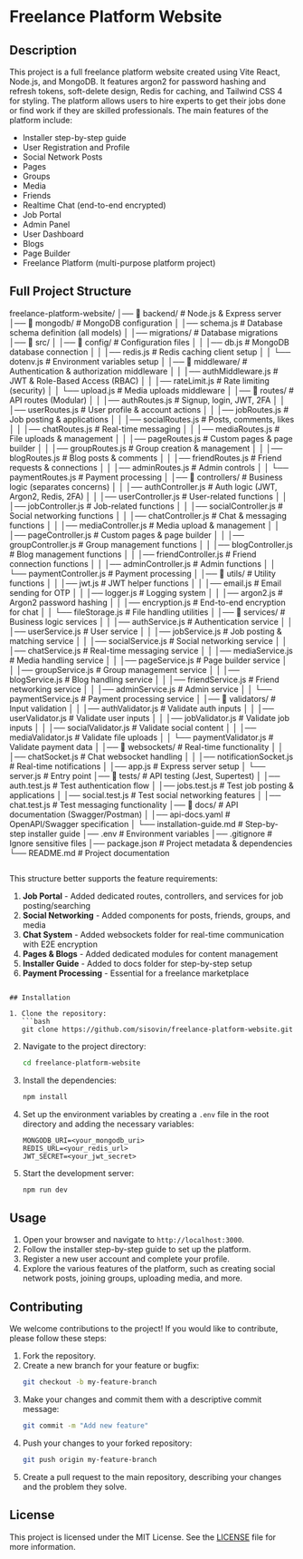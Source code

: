 # Freelance Platform Website

## Description

This project is a full freelance platform website created using Vite React, Node.js, and MongoDB. It features argon2 for password hashing and refresh tokens, soft-delete design, Redis for caching, and Tailwind CSS 4 for styling. The platform allows users to hire experts to get their jobs done or find work if they are skilled professionals. The main features of the platform include:

- Installer step-by-step guide
- User Registration and Profile
- Social Network Posts
- Pages
- Groups
- Media
- Friends
- Realtime Chat (end-to-end encrypted)
- Job Portal
- Admin Panel
- User Dashboard
- Blogs
- Page Builder
- Freelance Platform (multi-purpose platform project)

## Full Project Structure

freelance-platform-website/
│── 📁 backend/               # Node.js & Express server
    │── 📁 mongodb/           # MongoDB configuration
    │   │── schema.js         # Database schema definition (all models)
    │   │── migrations/       # Database migrations
    │── 📁 src/
    │   │── 📁 config/        # Configuration files
    │   │   │── db.js         # MongoDB database connection
    │   │   │── redis.js      # Redis caching client setup
    │   │   └── dotenv.js     # Environment variables setup
    │   │── 📁 middleware/    # Authentication & authorization middleware
    │   │   │── authMiddleware.js # JWT & Role-Based Access (RBAC)
    │   │   │── rateLimit.js  # Rate limiting (security)
    │   │   └── upload.js     # Media uploads middleware
    │   │── 📁 routes/        # API routes (Modular)
    │   │   │── authRoutes.js         # Signup, login, JWT, 2FA
    │   │   │── userRoutes.js         # User profile & account actions
    │   │   │── jobRoutes.js          # Job posting & applications
    │   │   │── socialRoutes.js       # Posts, comments, likes
    │   │   │── chatRoutes.js         # Real-time messaging
    │   │   │── mediaRoutes.js        # File uploads & management
    │   │   │── pageRoutes.js         # Custom pages & page builder
    │   │   │── groupRoutes.js        # Group creation & management
    │   │   │── blogRoutes.js         # Blog posts & comments
    │   │   │── friendRoutes.js       # Friend requests & connections
    │   │   │── adminRoutes.js        # Admin controls
    │   │   └── paymentRoutes.js      # Payment processing
    │   │── 📁 controllers/       # Business logic (separates concerns)
    │   │   │── authController.js     # Auth logic (JWT, Argon2, Redis, 2FA)
    │   │   │── userController.js     # User-related functions
    │   │   │── jobController.js      # Job-related functions
    │   │   │── socialController.js   # Social networking functions
    │   │   │── chatController.js     # Chat & messaging functions
    │   │   │── mediaController.js    # Media upload & management
    │   │   │── pageController.js     # Custom pages & page builder
    │   │   │── groupController.js    # Group management functions
    │   │   │── blogController.js     # Blog management functions
    │   │   │── friendController.js   # Friend connection functions
    │   │   │── adminController.js    # Admin functions
    │   │   └── paymentController.js  # Payment processing
    │   │── 📁 utils/             # Utility functions
    │   │   │── jwt.js            # JWT helper functions
    │   │   │── email.js          # Email sending for OTP
    │   │   │── logger.js         # Logging system
    │   │   │── argon2.js         # Argon2 password hashing
    │   │   │── encryption.js     # End-to-end encryption for chat
    │   │   └── fileStorage.js    # File handling utilities
    │   │── 📁 services/          # Business logic services
    │   │   │── authService.js      # Authentication service
    │   │   │── userService.js      # User service
    │   │   │── jobService.js       # Job posting & matching service
    │   │   │── socialService.js    # Social networking service
    │   │   │── chatService.js      # Real-time messaging service
    │   │   │── mediaService.js     # Media handling service
    │   │   │── pageService.js      # Page builder service
    │   │   │── groupService.js     # Group management service
    │   │   │── blogService.js      # Blog handling service
    │   │   │── friendService.js    # Friend networking service
    │   │   │── adminService.js     # Admin service
    │   │   └── paymentService.js   # Payment processing service
    │   │── 📁 validators/        # Input validation
    │   │   │── authValidator.js    # Validate auth inputs
    │   │   │── userValidator.js    # Validate user inputs
    │   │   │── jobValidator.js     # Validate job inputs
    │   │   │── socialValidator.js  # Validate social content
    │   │   │── mediaValidator.js   # Validate file uploads
    │   │   └── paymentValidator.js # Validate payment data
    │   │── 📁 websockets/        # Real-time functionality
    │   │   │── chatSocket.js      # Chat websocket handling
    │   │   │── notificationSocket.js # Real-time notifications
    │   │── app.js                # Express server setup
    │   └── server.js             # Entry point
    │── 📁 tests/                 # API testing (Jest, Supertest)
    │   │── auth.test.js          # Test authentication flow
    │   │── jobs.test.js          # Test job posting & applications
    │   │── social.test.js        # Test social networking features
    │   │── chat.test.js          # Test messaging functionality
    │── 📁 docs/                  # API documentation (Swagger/Postman)
    │   │── api-docs.yaml         # OpenAPI/Swagger specification
    │   └── installation-guide.md # Step-by-step installer guide
    │── .env                      # Environment variables
    │── .gitignore                # Ignore sensitive files
    │── package.json              # Project metadata & dependencies
    └── README.md                 # Project documentation
```
```
This structure better supports the feature requirements:

1. **Job Portal** - Added dedicated routes, controllers, and services for job posting/searching
2. **Social Networking** - Added components for posts, friends, groups, and media
3. **Chat System** - Added websockets folder for real-time communication with E2E encryption
4. **Pages & Blogs** - Added dedicated modules for content management
5. **Installer Guide** - Added to docs folder for step-by-step setup
6. **Payment Processing** - Essential for a freelance marketplace
```

## Installation

1. Clone the repository:
   ```bash
   git clone https://github.com/sisovin/freelance-platform-website.git
   ```
2. Navigate to the project directory:
   ```bash
   cd freelance-platform-website
   ```
3. Install the dependencies:
   ```bash
   npm install
   ```
4. Set up the environment variables by creating a `.env` file in the root directory and adding the necessary variables:
   ```env
   MONGODB_URI=<your_mongodb_uri>
   REDIS_URL=<your_redis_url>
   JWT_SECRET=<your_jwt_secret>
   ```
5. Start the development server:
   ```bash
   npm run dev
   ```

## Usage

1. Open your browser and navigate to `http://localhost:3000`.
2. Follow the installer step-by-step guide to set up the platform.
3. Register a new user account and complete your profile.
4. Explore the various features of the platform, such as creating social network posts, joining groups, uploading media, and more.

## Contributing

We welcome contributions to the project! If you would like to contribute, please follow these steps:

1. Fork the repository.
2. Create a new branch for your feature or bugfix:
   ```bash
   git checkout -b my-feature-branch
   ```
3. Make your changes and commit them with a descriptive commit message:
   ```bash
   git commit -m "Add new feature"
   ```
4. Push your changes to your forked repository:
   ```bash
   git push origin my-feature-branch
   ```
5. Create a pull request to the main repository, describing your changes and the problem they solve.

## License

This project is licensed under the MIT License. See the [LICENSE](LICENSE) file for more information.
